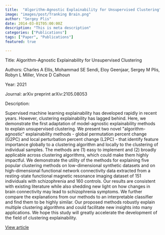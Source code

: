 ```yaml
---
title:  "Algorithm-Agnostic Explainability for Unsupervised Clustering"
image: "images/post/Tranking Brain.png"
author: "Sergey Plis"
date: 2014-03-01T05:00:00Z
description: "This is meta description"
categories: ["Publications"]
tags: ["Paper", "Publications"]
featured: true

---
```

Title: Algorithm-Agnostic Explainability for Unsupervised Clustering
  
Authors: Charles A Ellis, Mohammad SE Sendi, Eloy Geenjaar, Sergey M Plis, Robyn L Miller, Vince D Calhoun
  
Year: 2021
  
Journal: arXiv preprint arXiv:2105.08053
  
Description:
  
Supervised machine learning explainability has developed rapidly in recent years. However, clustering explainability has lagged behind. Here, we demonstrate the first adaptation of model-agnostic explainability methods to explain unsupervised clustering. We present two novel &quot;algorithm-agnostic&quot; explainability methods - global permutation percent change (G2PC) and local perturbation percent change (L2PC) - that identify feature importance globally to a clustering algorithm and locally to the clustering of individual samples. The methods are (1) easy to implement and (2) broadly applicable across clustering algorithms, which could make them highly impactful. We demonstrate the utility of the methods for explaining five popular clustering methods on low-dimensional synthetic datasets and on high-dimensional functional network connectivity data extracted from a resting-state functional magnetic resonance imaging dataset of 151 individuals with schizophrenia and 160 controls. Our results are consistent with existing literature while also shedding new light on how changes in brain connectivity may lead to schizophrenia symptoms. We further compare the explanations from our methods to an interpretable classifier and find them to be highly similar. Our proposed methods robustly explain multiple clustering algorithms and could facilitate new insights into many applications. We hope this study will greatly accelerate the development of the field of clustering explainability.

  
[View article](https://arxiv.org/abs/2105.08053)  
